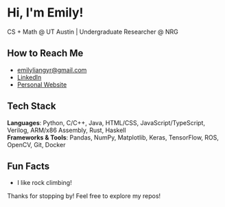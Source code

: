 # Hi, I'm Emily!

CS + Math @ UT Austin | Undergraduate Researcher @ NRG 

## How to Reach Me
- [emilyliangyr@gmail.com](mailto:emilyliangyr@gmail.com)
- [LinkedIn](www.linkedin.com/in/emilyliangyr)
- [Personal Website](https://www.emilyliangyr.com/)

## Tech Stack
**Languages**: Python, C/C++, Java, HTML/CSS, JavaScript/TypeScript, Verilog, ARM/x86 Assembly, Rust, Haskell  
**Frameworks & Tools**: Pandas, NumPy, Matplotlib, Keras, TensorFlow, ROS, OpenCV, Git, Docker  

## Fun Facts
- I like rock climbing!

Thanks for stopping by! Feel free to explore my repos!
